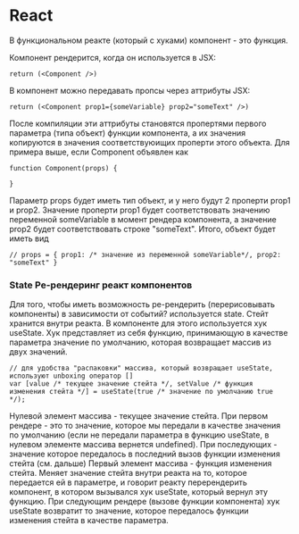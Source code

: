 # React
В функциональном реакте (который с хуками) компонент - это функция. 

Компонент рендерится, когда он используется в JSX:

```
return (<Component />)
```

В компонент можно передавать пропсы через аттрибуты JSX:

```
return (<Component prop1={someVariable} prop2="someText" />)
```

После компиляции эти аттрибуты становятся пропертями первого параметра (типа объект) функции компонента, а их значения копируются в значения соответствуюищих проперти этого объекта. Для примера выше, если Component объявлен как 
```
function Component(props) {

}
```
Параметр props будет иметь тип объект, и у него будут 2 проперти prop1 и prop2. Значение проперти prop1 будет соответствовать значению переменной someVariable в момент рендера компонента, а значение prop2 будет соответствовать строке "someText". Итого, объект будет иметь вид
```
// props = { prop1: /* значение из переменной someVariable*/, prop2: "someText" }
```
### State Ре-рендеринг реакт компонентов

Для того, чтобы иметь возможность ре-рендерить (перерисовывать компоненты) в зависимости от событий? используется state. Стейт хранится внутри реакта. В компоненте для этого используется хук useState. Хук представляет из себя функцию, принимающую в качестве параметра значение по умолчанию, которая возвращает массив из двух значений. 
```
// для удобства "распаковки" массива, который возвращает useState, используют unboxing оператор []
var [value /* текущее значение стейта */, setValue /* функция изменения стейта */] = useState(true /* значение по умолчанию true */);
```
Нулевой элемент массива - текущее значение стейта. При первом рендере - это то значение, которое мы передали в качестве значения по умолчанию (если не передали параметра в функцию useState, в нулевом элементе массива вернется undefined). При последующих - значение которое передалось в последний вызов функции изменения стейта (см. дальше)
Первый элемент массива - функция изменения стейта. Меняет значение стейта внутри реакта на то, которое передается ей в параметре, и говорит реакту перерендерить компонент, в котором вызывался хук useState, который вернул эту функцию. При следующим рендере (вызове функции компонента) хук useState возвратит то значение, которое передалось функции изменения стейта в качестве параметра.


